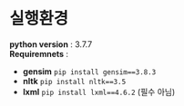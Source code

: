 # 실행환경 

**python version** : 3.7.7     
**Requiremnets** :     
- **gensim** <code>pip install gensim==3.8.3</code>     
- **nltk** <code>pip install nltk==3.5</code>    
- **lxml** <code>pip install lxml==4.6.2</code> (필수 아님)    
